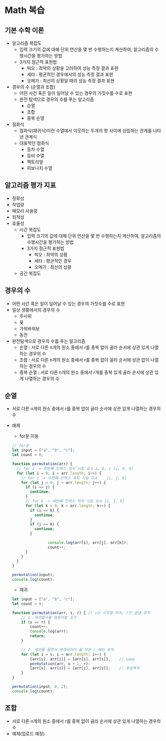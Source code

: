 # Math 복습
## 기본 수학 이론

- 알고리즘 복잡도
    - 입력 크기의 값에 대해 단위 연산을 몇 번 수행하는지 계산하여, 알고리즘의 수행시간을 평가하는 방법
    - 3가지 점근적 표현법
        - 빅오 : 최악의 상황을 고려하여 성능 측정 결과 표현
        - 세타 : 평균적인 경우에서의 성능 측정 결과 표현
        - 오메가 : 최선의 상황일 때의 성능 측정 결과 표현
- 경우의 수 (순열과 조합)
    - 어떤 사건 혹은 일이 일어날 수 있는 경우의 가짓수를 수로 표현
    - 완전 탐색으로 경우의 수를 푸는 알고리즘
        - 순열
        - 조합
        - 중복 순열
- 점화식
    - 점화식(재귀식)이란 수열에서 이웃하는 두개의 항 사이에 성립하는 관계를 나타낸 관계식
    - 대표적인 점화식
        - 등차 수열
        - 등비 수열
        - 팩토리얼
        - 피보나치 수열


## 알고리즘 평가 지표

- 정확성
- 작업량
- 메모리 사용량
- 최적성
- 효율성
    - 시간 복잡도
        - 입력 크기의 값에 대해 단위 연산을 몇 번 수행하는지 계산하여, 알고리즘의 수행시간을 평가하는 방법
        - 3가지 점근적 표현법
            - 빅오 : 최악의 상황
            - 세타 : 평균적인 경우
            - 오메가 : 최선의 상황
    - 공간 복잡도
    

## 경우의 수

- 어떤 사건 혹은 일이 일어날 수 있는 경우의 가짓수를 수로 표현
- 일상 생활에서의 경우의 수
    - 주사위
    - 윷
    - 가위바위보
    - 동전
- 완전탐색으로 경우의 수를 푸는 알고리즘
    - 순열 : 서로 다른 n개의 원소 중에서 r를 중복 없이 골라 순서에 상관 있게 나열하는 경우의 수
    - 조합 : 서로 다른 n개의 원소 중에서 r를 중복 없이 골라 순서에 상관 없이 나열하는 경우의 수
    - 중복 순열 : 서로 다른 n개의 원소 중에서 r개를 중복 있게 골라 순서에 상관 있게 나열하는 경우의 수
    

## 순열

- 서로 다른 n개의 원소 중에서 r를 중복 없이 골라 순서에 상관 있게 나열하는 경우의 수
- 예제
    - for문 이용
    
    ```jsx
    // for문
    let input = ["a", "b", "c"];
    let count = 0;
    
    function permutation(arr) {
      // for i -> 첫번째 인덱스 위치 시킬 요소 a, b, c [i, 0, 0]
      for (let i = 0; i < arr.length; i++) {
        // for j -> 두번째 인덱스 위치 시킬 요소	[i, j, 0]
        for (let j = 0; j < arr.length; j++) {
          if (i == j) {
            continue;
          }
          // for k -> 세번째 인덱스 위치 시킬 요소 [i, j, k]
          for (let k = 0; k < arr.length; k++) {
            if (i == k) {
              continue;
            }
            if (j == k) {
              continue;
            }
    
    				console.log(arr[i], arr[j], arr[k]);
    				count++;
          }
        }
      }
    }
    
    permutation(input);
    console.log(count);
    ```
    
    - 재귀
    
    ```jsx
    let input = ["a", "b", "c"];
    let count = 0;
    
    function permutation(arr, s, r) { // s는 시작할 위치, r은 끝낼 위치
    	// 1. 재귀함수를 멈춰야할 조건
    	if (s == r) {
    		count++;
    		console.log(arr);
    		return;
    	}
    
    	// 2. 재귀를 돌면서 변경되어야 될 부분 / 메인 로직
    	for (let i = s; i < arr.length; i++) {
    		[arr[s], arr[i]] = [arr[i], arr[s]];	// swap
    		permutation(arr, s + 1, r);
    		[arr[s], arr[i]] = [arr[i], arr[s]];	// 원상복귀
    	}
    }
    
    permutation(input, 0, 2);
    console.log(count);
    ```

## 조합

- 서로 다른 n개의 원소 중에서 r를 중복 없이 골라 순서에 상관 있게 나열하는 경우의 수
- 예제(업로드 예정)
